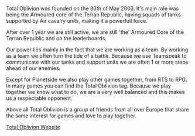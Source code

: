 Total Oblivion was founded on the 30th of May 2003. It's main role was
being the Armoured core of the Terran Republic, having squads of tanks
supported by Air cavalry units, making it a powerfull force.

After over 1 year we are still active, we are still 'the' Armoured Core
of the Terran Republic and on the leaderboards.

Our power lies mainly in the fact that we are working as a team. By
working as a team we often turn the tide of a battle. Because we use
Teamspeak to communicate with our tanks and support units we are often 1
or more steps ahead of our enemies.

Except for Planetside we also play other games together, from RTS to
RPG. In many games you can find the Total Oblivion tag. Because we play
together we know what to do, we are a very well balanced and this makes
us a respectable opponent.

Above all Total Oblivion is a group of friends from all over Europe that
share the same interest for games and love to play together.

[Total Oblivion Website](http://www.total-oblivion.nl)
